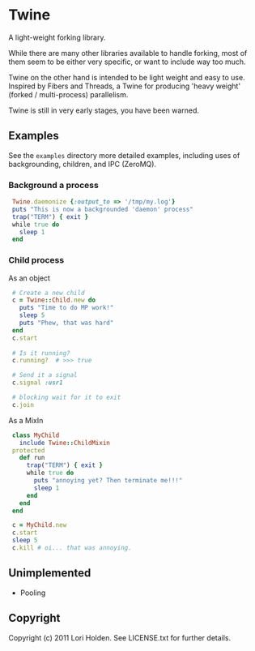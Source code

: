 # Twine

A light-weight forking library.

While there are many other libraries available to handle forking, most of them 
seem to be either very specific, or want to include way too much. 

Twine on the other hand is intended to be light weight and easy to use. 
Inspired by Fibers and Threads, a Twine for producing 'heavy weight' (forked 
/ multi-process) parallelism.

Twine is still in very early stages, you have been warned.

## Examples

See the `examples` directory more detailed examples, including uses of backgrounding, children, and IPC (ZeroMQ).

### Background a process
```ruby
 Twine.daemonize {:output_to => '/tmp/my.log'}
 puts "This is now a backgrounded 'daemon' process"
 trap("TERM") { exit }
 while true do
   sleep 1
 end
```

### Child process
As an object

```ruby
 # Create a new child
 c = Twine::Child.new do
   puts "Time to do MP work!"
   sleep 5
   puts "Phew, that was hard"
 end
 c.start
 
 # Is it running?
 c.running?  # >>> true

 # Send it a signal
 c.signal :usr1

 # blocking wait for it to exit
 c.join     
```

As a MixIn

```ruby
 class MyChild
   include Twine::ChildMixin
 protected
   def run
     trap("TERM") { exit }
     while true do
       puts "annoying yet? Then terminate me!!!"
       sleep 1
     end
   end
 end

 c = MyChild.new
 c.start
 sleep 5
 c.kill # oi... that was annoying.
```

## Unimplemented
 * Pooling

## Copyright
Copyright (c) 2011 Lori Holden. See LICENSE.txt for further details.
